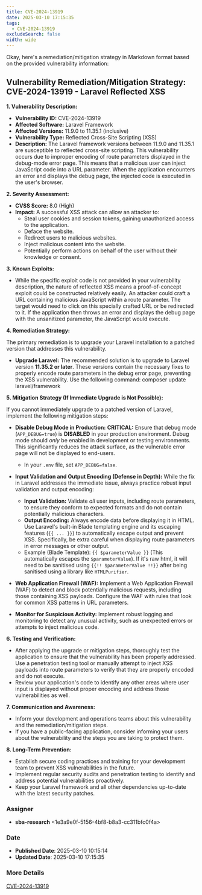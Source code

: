 ```yaml
---
title: CVE-2024-13919
date: 2025-03-10 17:15:35
tags:
  - CVE-2024-13919
excludeSearch: false
width: wide
---
```


Okay, here's a remediation/mitigation strategy in Markdown format based on the provided vulnerability information:

## Vulnerability Remediation/Mitigation Strategy: CVE-2024-13919 - Laravel Reflected XSS

**1. Vulnerability Description:**

*   **Vulnerability ID:** CVE-2024-13919
*   **Affected Software:** Laravel Framework
*   **Affected Versions:** 11.9.0 to 11.35.1 (inclusive)
*   **Vulnerability Type:** Reflected Cross-Site Scripting (XSS)
*   **Description:** The Laravel framework versions between 11.9.0 and 11.35.1 are susceptible to reflected cross-site scripting. This vulnerability occurs due to improper encoding of route parameters displayed in the debug-mode error page. This means that a malicious user can inject JavaScript code into a URL parameter. When the application encounters an error and displays the debug page, the injected code is executed in the user's browser.

**2. Severity Assessment:**

*   **CVSS Score:** 8.0 (High)
*   **Impact:**  A successful XSS attack can allow an attacker to:
    *   Steal user cookies and session tokens, gaining unauthorized access to the application.
    *   Deface the website.
    *   Redirect users to malicious websites.
    *   Inject malicious content into the website.
    *   Potentially perform actions on behalf of the user without their knowledge or consent.

**3. Known Exploits:**

*   While the specific exploit code is not provided in your vulnerability description, the nature of reflected XSS means a proof-of-concept exploit could be constructed relatively easily.  An attacker could craft a URL containing malicious JavaScript within a route parameter.  The target would need to click on this specially crafted URL or be redirected to it.  If the application then throws an error and displays the debug page with the unsanitized parameter, the JavaScript would execute.

**4. Remediation Strategy:**

The primary remediation is to upgrade your Laravel installation to a patched version that addresses this vulnerability.

*   **Upgrade Laravel:** The recommended solution is to upgrade to Laravel version **11.35.2 or later**. These versions contain the necessary fixes to properly encode route parameters in the debug error page, preventing the XSS vulnerability.  Use the following command:
        composer update laravel/framework
    
**5. Mitigation Strategy (If Immediate Upgrade is Not Possible):**

If you cannot immediately upgrade to a patched version of Laravel, implement the following mitigation steps:

*   **Disable Debug Mode in Production:**  **CRITICAL:**  Ensure that debug mode (`APP_DEBUG=true`) is **DISABLED** in your production environment.  Debug mode should *only* be enabled in development or testing environments.  This significantly reduces the attack surface, as the vulnerable error page will not be displayed to end-users.
    *   In your `.env` file, set `APP_DEBUG=false`.

*   **Input Validation and Output Encoding (Defense in Depth):** While the fix in Laravel addresses the immediate issue, always practice robust input validation and output encoding:
    *   **Input Validation:** Validate *all* user inputs, including route parameters, to ensure they conform to expected formats and do not contain potentially malicious characters.
    *   **Output Encoding:** Always encode data before displaying it in HTML. Use Laravel's built-in Blade templating engine and its escaping features (`{{ ... }}`) to automatically escape output and prevent XSS.  Specifically, be extra careful when displaying route parameters in error messages or other output.
    *   Example (Blade Template):  `{{ $parameterValue }}`  (This automatically escapes the `$parameterValue`). If it's raw html, it will need to be sanitised using `{{!! $parameterValue !!}}` after being sanitised using a library like `HTMLPurifier`.

*   **Web Application Firewall (WAF):**  Implement a Web Application Firewall (WAF) to detect and block potentially malicious requests, including those containing XSS payloads.  Configure the WAF with rules that look for common XSS patterns in URL parameters.

*   **Monitor for Suspicious Activity:**  Implement robust logging and monitoring to detect any unusual activity, such as unexpected errors or attempts to inject malicious code.

**6. Testing and Verification:**

*   After applying the upgrade or mitigation steps, thoroughly test the application to ensure that the vulnerability has been properly addressed.  Use a penetration testing tool or manually attempt to inject XSS payloads into route parameters to verify that they are properly encoded and do not execute.
*   Review your application's code to identify any other areas where user input is displayed without proper encoding and address those vulnerabilities as well.

**7. Communication and Awareness:**

*   Inform your development and operations teams about this vulnerability and the remediation/mitigation steps.
*   If you have a public-facing application, consider informing your users about the vulnerability and the steps you are taking to protect them.

**8. Long-Term Prevention:**

*   Establish secure coding practices and training for your development team to prevent XSS vulnerabilities in the future.
*   Implement regular security audits and penetration testing to identify and address potential vulnerabilities proactively.
*   Keep your Laravel framework and all other dependencies up-to-date with the latest security patches.

### Assigner
- **sba-research** <1e3a9e0f-5156-4bf8-b8a3-cc311bfc0f4a>

### Date
- **Published Date**: 2025-03-10 10:15:14
- **Updated Date**: 2025-03-10 17:15:35

### More Details
[CVE-2024-13919](https://www.cvedetails.com/cve/CVE-2024-13919)